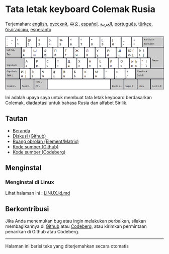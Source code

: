 # Tata letak keyboard Colemak Rusia

Terjemahan: [english](README.md), [русский](README.ru.md), [中文](README.zh-CN.md), [español](README.es.md), [العربية](README.ar.md), [português](README.pt.md), [türkçe](README.tr.md), [български](README.bg.md), [esperanto](README.eo.md)

![Pratinjau Colemak Rusia](./media/preview.png)

Ini adalah upaya saya untuk membuat tata letak keyboard berdasarkan Colemak, diadaptasi untuk bahasa Rusia dan alfabet Sirilik.

## Tautan

* [Beranda](https://salif.github.io/colemak-ru/)
* [Diskusi (Github)](https://github.com/salif/colemak-ru/discussions)
* [Ruang obrolan (Element/Matrix)](https://matrix.to/#/#salif-colemak:mozilla.org)
* [Kode sumber (Github)](https://github.com/salif/colemak-ru)
* [Kode sumber (Codeberg)](https://codeberg.org/salif/colemak-ru)

## Menginstal

### Menginstal di Linux

Lihat halaman ini : [LINUX.id.md](./LINUX.id.md)

## Berkontribusi

Jika Anda menemukan bug atau ingin melakukan perbaikan, silakan membagikannya di [Github] atau [Codeberg], atau kirimkan permintaan penarikan di Github atau Codeberg.

[Github]: https://github.com/salif/colemak-ru/issues
[Codeberg]: https://codeberg.org/salif/colemak-ru/issues

---

Halaman ini berisi teks yang diterjemahkan secara otomatis
